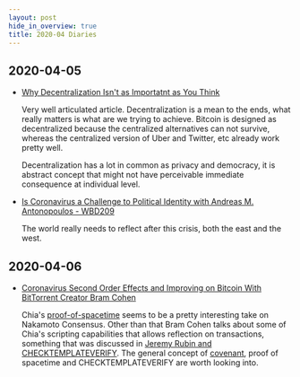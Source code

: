 ```yaml
---
layout: post
hide_in_overview: true
title: 2020-04 Diaries
---
```


## 2020-04-05
* [Why Decentralization Isn't as Importatnt as You
Think](https://unchainedpodcast.com/why-decentralization-isnt-as-important-as-you-think/)

  Very well articulated article. Decentralization is a mean to the
  ends, what really matters is what are we trying to achieve. Bitcoin
  is designed as decentralized because the centralized alternatives can
  not survive, whereas the centralized version of Uber and Twitter, etc
  already work pretty well.

  Decentralization has a lot in common as privacy and democracy, it is
  abstract concept that might not have perceivable immediate consequence
  at individual level.

* [Is Coronavirus a Challenge to Political Identity with Andreas
M. Antonopoulos -
WBD209](https://www.whatbitcoindid.com/podcast/is-coronavirus-a-challenge-to-political-identity-with-andreas-m-antonopoulos)

  The world really needs to reflect after this crisis, both the east
  and the west.

## 2020-04-06

* [Coronavirus Second Order Effects and Improving on Bitcoin With
BitTorrent Creator Bram
Cohen](https://www.coindesk.com/coronavirus-second-order-effects-and-improving-on-bitcoin-with-bittorrent-creator-bram-cohen)

  Chia's
  [proof-of-spacetime](https://golden.com/wiki/Proof-of-spacetime_(PoSt))
  seems to be a pretty interesting take on Nakamoto Consensus. Other than
  that Bram Cohen talks about some of Chia's scripting capabilities that
  allows reflection on transactions, something that was discussed in
  [Jeremy Rubin and
  CHECKTEMPLATEVERIFY](https://podcast.chaincode.com/2020/01/30/jeremy-rubin-3.html).
  The general concept of
  [covenant](https://www.theblockcrypto.com/post/24752/proof-of-work-a-bitcoin-covenant-proposal),
  proof of spacetime and CHECKTEMPLATEVERIFY are worth looking into.
